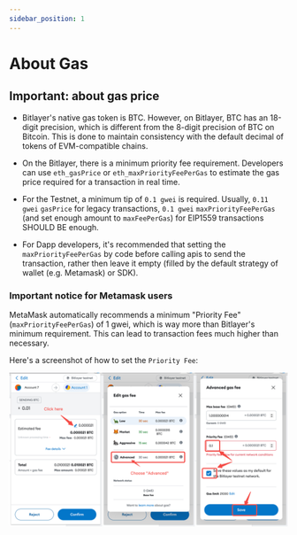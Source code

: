 ```yaml
---
sidebar_position: 1
---
```


# About Gas

## Important: about gas price
- Bitlayer's native gas token is BTC. However, on Bitlayer, BTC has an 18-digit precision, which is different from the 8-digit precision of BTC on Bitcoin. This is done to maintain consistency with the default decimal of tokens of EVM-compatible chains.

- On the Bitlayer, there is a minimum priority fee requirement. Developers can use `eth_gasPrice` or `eth_maxPriorityFeePerGas` to estimate the gas price required for a transaction in real time.

- For the Testnet, a minimum tip of `0.1 gwei` is required. Usually, `0.11 gwei` `gasPrice` for legacy transactions, `0.1 gwei` `maxPriorityFeePerGas` (and set enough amount to `maxFeePerGas`) for EIP1559 transactions SHOULD BE enough.

- For Dapp developers, it's recommended that setting the `maxPriorityFeePerGas` by code before calling apis to send the transaction, rather then leave it empty (filled by the default strategy of wallet (e.g. Metamask) or SDK).

### Important notice for Metamask users

MetaMask automatically recommends a minimum "Priority Fee" (`maxPriorityFeePerGas`) of 1 gwei, which is way more than Bitlayer's minimum requirement. This can lead to transaction fees much higher than necessary.

Here's a screenshot of how to set the `Priority Fee`:

![metamaskgas](</img/BitlayerNetwork/metamaskgas.png>)